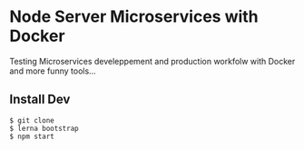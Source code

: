 # Node Server Microservices with Docker

Testing Microservices develeppement and production workfolw with Docker and more funny tools...


## Install Dev
```
$ git clone
$ lerna bootstrap
$ npm start
```
